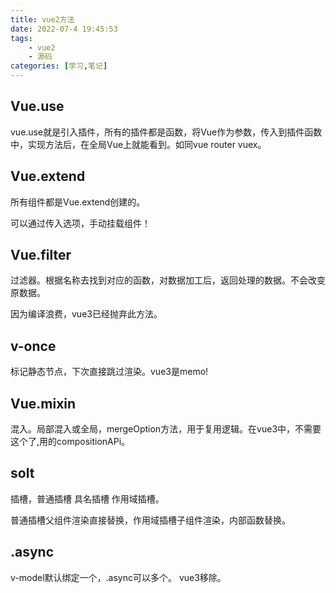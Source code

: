 ```yaml
---
title: vue2方法
date: 2022-07-4 19:45:53
tags:
    - vue2
    - 源码
categories: [学习,笔记]
---
```


## Vue.use

vue.use就是引入插件，所有的插件都是函数，将Vue作为参数，传入到插件函数中，实现方法后，在全局Vue上就能看到。如同vue router vuex。


## Vue.extend

所有组件都是Vue.extend创建的。

可以通过传入选项，手动挂载组件！

## Vue.filter

过滤器。根据名称去找到对应的函数，对数据加工后，返回处理的数据。不会改变原数据。

因为编译浪费，vue3已经抛弃此方法。

## v-once

标记静态节点，下次直接跳过渲染。vue3是memo!

## Vue.mixin

混入。局部混入或全局，mergeOption方法，用于复用逻辑。在vue3中，不需要这个了,用的compositionAPi。


## solt

插槽，普通插槽 具名插槽 作用域插槽。

普通插槽父组件渲染直接替换，作用域插槽子组件渲染，内部函数替换。

## .async

v-model默认绑定一个，.async可以多个。 vue3移除。